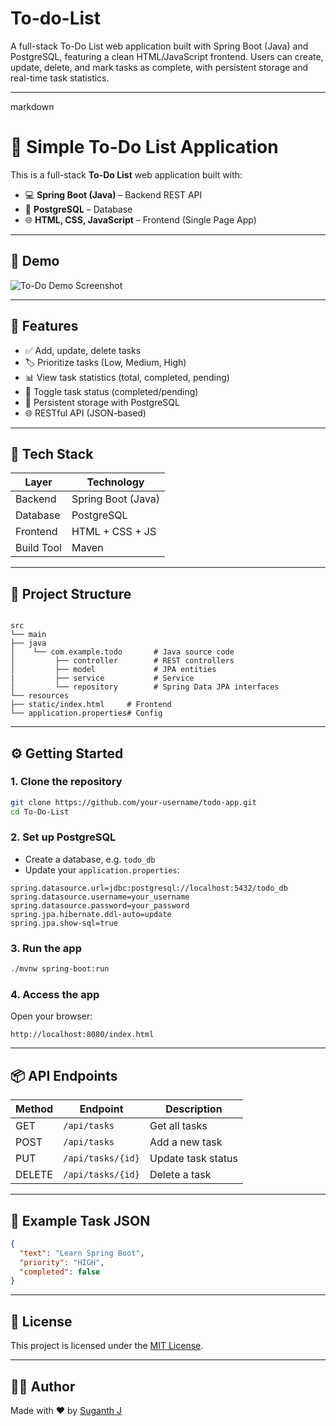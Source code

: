 # To-do-List
A full-stack To-Do List web application built with Spring Boot (Java) and PostgreSQL, featuring a clean HTML/JavaScript frontend. Users can create, update, delete, and mark tasks as complete, with persistent storage and real-time task statistics.


---

markdown
# 📝 Simple To-Do List Application

This is a full-stack **To-Do List** web application built with:

- 💻 **Spring Boot (Java)** – Backend REST API
- 🐘 **PostgreSQL** – Database
- 🌐 **HTML, CSS, JavaScript** – Frontend (Single Page App)

---

## 📸 Demo

![To-Do Demo Screenshot](demo.png) <!-- Replace with your image or remove if not applicable -->

---

## 🚀 Features

- ✅ Add, update, delete tasks
- 🏷️ Prioritize tasks (Low, Medium, High)
- 📊 View task statistics (total, completed, pending)
- 🔁 Toggle task status (completed/pending)
- 💾 Persistent storage with PostgreSQL
- 🌐 RESTful API (JSON-based)

---

## 🧰 Tech Stack

| Layer      | Technology         |
|------------|--------------------|
| Backend    | Spring Boot (Java) |
| Database   | PostgreSQL         |
| Frontend   | HTML + CSS + JS    |
| Build Tool | Maven   |

---

## 📁 Project Structure

```

src
└── main
├── java
│    └── com.example.todo       # Java source code
│         ├── controller        # REST controllers
│         ├── model             # JPA entities
|         ├── service           # Service
│         └── repository        # Spring Data JPA interfaces
└── resources
├── static/index.html     # Frontend
└── application.properties# Config

````

---

## ⚙️ Getting Started

### 1. Clone the repository

```bash
git clone https://github.com/your-username/todo-app.git
cd To-Do-List
````

### 2. Set up PostgreSQL

* Create a database, e.g. `todo_db`
* Update your `application.properties`:

```properties
spring.datasource.url=jdbc:postgresql://localhost:5432/todo_db
spring.datasource.username=your_username
spring.datasource.password=your_password
spring.jpa.hibernate.ddl-auto=update
spring.jpa.show-sql=true
```

### 3. Run the app

```bash
./mvnw spring-boot:run
```

### 4. Access the app

Open your browser:

```
http://localhost:8080/index.html
```

---

## 📦 API Endpoints

| Method | Endpoint          | Description        |
| ------ | ----------------- | ------------------ |
| GET    | `/api/tasks`      | Get all tasks      |
| POST   | `/api/tasks`      | Add a new task     |
| PUT    | `/api/tasks/{id}` | Update task status |
| DELETE | `/api/tasks/{id}` | Delete a task      |

---

## 🧪 Example Task JSON

```json
{
  "text": "Learn Spring Boot",
  "priority": "HIGH",
  "completed": false
}
```

---

## 📄 License

This project is licensed under the [MIT License](LICENSE).

---

## 🙋‍♂️ Author

Made with ❤️ by [Suganth J](https://github.com/Suganth46)


